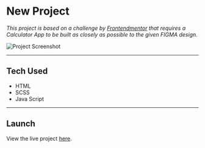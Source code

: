 # New Project

*This project is based on a challenge by [Frontendmentor](https://www.frontendmentor.io/challenges/calculator-app-9lteq5N29/hub/calculator-app-0Cp4jJgpj) that requires a Calculator App to be built as closely as possible to the given FIGMA design.*

![Project Screenshot](/images/project.png)

---
## Tech Used

- HTML
- SCSS
- Java Script

---
## Launch
View the live project [here]().
